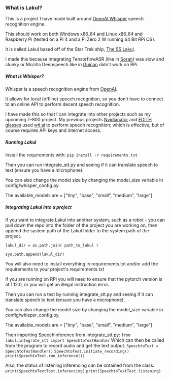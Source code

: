 ### What is Lakul?
This is a project I have made built around [OpenAI Whisper](https://openai.com/blog/whisper/) 
speech recognition engine.

This should work on both Windows x86_64 and Linux x86_64 and Raspberry Pi (tested on a Pi 4 and a Pi Zero 2 W running 64 Bit RPi OS).

It is called Lakul based off of the Star Trek ship, [The SS Lakul](https://memory-alpha.fandom.com/wiki/SS_Lakul).

I made this because integrating TensorflowASR (like in [Soran](https://github.com/LordofBone/soran)) was slow and clunky
or Mozilla Deepspeech like in [Guinan](https://github.com/LordofBone/guinan) didn't work on RPi.

##### What is Whisper?
Whisper is a speech recognition engine from [OpenAI](https://github.com/openai/whisper).

It allows for local (offline) speech recognition, so you don't have to connect to an online API to perform decent 
speech recognition.

I have made this so that I can integrate into other projects such as my upcoming T-800 project. My previous projects 
[Nvidianator](https://www.hackster.io/314reactor/the-nvidianator-341f7a) and 
[EDITH glasses](https://www.hackster.io/314reactor/e-d-i-t-h-glasses-5604fa) used 
[wit.ai](https://wit.ai/) to perform speech recognition; which is effective; but of course requires API keys and
internet access.

##### Running Lakul
Install the requirements with:
`pip install -r requirements.txt`

Then you can run integrate_stt.py and seeing if it can translate speech to text (ensure you have a microphone).

You can also change the model size by changing the model_size variable in config/whisper_config.py.

The available_models are = ["tiny", "base", "small", "medium", "large"]

##### Integrating Lakul into a project
If you want to integrate Lakul into another system, such as a robot - you can pull down the repo into the folder of
the project you are working on, then append the system path of the Lakul folder to the system path of the project.

`lakul_dir = os.path.join( path_to_lakul )`

`sys.path.append(lakul_dir)`

You will also need to install everything in requirements.txt and/or add the requirements to your project's requirements.txt

If you are running on RPi you will need to ensure that the pytorch version is at 1.12.0, or you will get an illegal instruction error.

Then you can run a test by running integrate_stt.py and seeing if it can translate speech to text 
(ensure you have a microphone).

You can also change the model size by changing the model_size variable in config/whisper_config.py.

The available_models are = ["tiny", "base", "small", "medium", "large"]

Then importing SpeechInference from integrate_stt.py:
`from lakul.integrate_stt import SpeechtoTextHandler`
Which can then be called from the program to record audio and get the text output.
`SpeechtoText = SpeechtoTextHandler()`
`SpeechtoText.initiate_recording()`
`print(SpeechtoText.run_inference())`

Also, the status of listening inferencing can be obtained from the class:
`print(SpeechtoTextTest.inferencing)`
`print(SpeechtoTextTest.listening)`